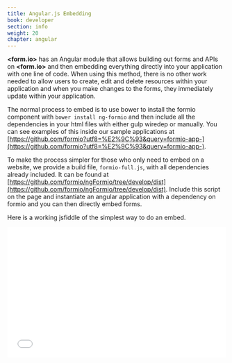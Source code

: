 ```yaml
---
title: Angular.js Embedding
book: developer
section: info
weight: 20
chapter: angular
---
```

**&lt;<span class="text-primary">form</span>.<span class="text-secondary">io</span>&gt;** has an Angular module that allows building out forms and APIs on **&lt;<span class="text-primary">form</span>.<span class="text-secondary">io</span>&gt;** and then embedding everything directly into your application with one line of code. When using this method, there is no other work needed to allow users to create, edit and delete resources within your application and when you make changes to the forms, they immediately update within your application.

The normal process to embed is to use bower to install the formio component with ```bower install ng-formio``` and then include all the dependencies in your html files with either gulp wiredep or manually. You can see examples of this inside our sample applications at [https://github.com/formio?utf8=%E2%9C%93&query=formio-app-](https://github.com/formio?utf8=%E2%9C%93&query=formio-app-).

To make the process simpler for those who only need to embed on a website, we provide a build file, ```formio-full.js```, with all dependencies already included. It can be found at [https://github.com/formio/ngFormio/tree/develop/dist](https://github.com/formio/ngFormio/tree/develop/dist). Include this script on the page and instantiate an angular application with a dependency on formio and you can then directly embed forms.

Here is a working jsfiddle of the simplest way to do an embed.
<iframe width="100%" height="300" src="//jsfiddle.net/randallknutson/nk6nuw6z/embedded/result,js,html/" allowfullscreen="allowfullscreen" frameborder="0"></iframe>
